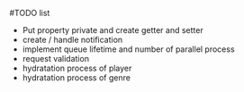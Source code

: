 #TODO list

* Put property private and create getter and setter
* create / handle notification
* implement queue lifetime and number of parallel process
* request validation
* hydratation process of player
* hydratation process of genre

